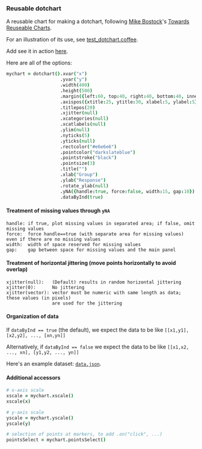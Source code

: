### Reusable dotchart

A reusable chart for making a dotchart,
following
[Mike Bostock](http://bost.ocks.org/mike)'s
[Towards Reuseable Charts](http://bost.ocks.org/mike/chart/).

For an illustration of its use, see [test_dotchart.coffee](https://github.com/kbroman/qtlcharts/blob/master/inst/panels/dotchart/test/test_dotchart.coffee).

Add see it in action
[here](http://kbroman.org/qtlcharts/assets/panels/dotchart/test).

Here are all of the options:

```coffeescript
mychart = dotchart().xvar("x")                                               # variable containing x-coordinate
                    .yvar("y")                                               # variable containing y-coordinate
                    .width(400)                                              # internal width of chart
                    .height(500)                                             # internal height
                    .margin({left:60, top:40, right:40, bottom:40, inner:5}) # margins
                    .axispos({xtitle:25, ytitle:30, xlabel:5, ylabel:5})     # spacing for axis titles and labels
                    .titlepos(20)                                            # spacing for panel title
                    .xjitter(null)                                           # horizontal jittering
                    .xcategories(null)                                       # ordered categories for X variable
                    .xcatlabels(null)                                        # labels for x-axis categories
                    .ylim(null)                                              # y-axis limits
                    .nyticks(5)                                              # no. y-axis ticks
                    .yticks(null)                                            # locations of y-axis ticks
                    .rectcolor("#e6e6e6")                                    # background rectangle color
                    .pointcolor("darkslateblue")                             # color for points
                    .pointstroke("black")                                    # stroke color for points
                    .pointsize(3)                                            # radius of points at markers
                    .title("")                                               # panel title
                    .xlab("Group")                                           # x-axis label
                    .ylab("Response")                                        # y-axis label
                    .rotate_ylab(null)                                       # rotate y-axis label
                    .yNA({handle:true, force:false, width:15, gap:10})       # treatment of missing y values
                    .dataByInd(true)                                         # is data organized by individual?
```

#### Treatment of missing values through `yNA`

    handle: if true, plot missing values in separated area; if false, omit missing values
    force:  force handle==true (with separate area for missing values) even if there are no missing values
    width:  width of space reserved for missing values
    gap:    gap between space for missing values and the main panel

#### Treatment of horizontal jittering (move points horizontally to avoid overlap)

    xjitter(null):   (Default) results in random horizontal jittering
    xjitter(0):      No jittering
    xjitter(vector): vector must be numeric with same length as data; these values (in pixels)
                     are used for the jittering

#### Organization of data

  If `dataByInd == true` (the default), we expect the data to be like `[[x1,y1], [x2,y2], ..., [xn,yn]]`

  Alternatively, if `dataByInd == false` we expect the data to be like `[[x1,x2, ..., xn], [y1,y2, ..., yn]]`

  Here's an example dataset: [`data.json`](http://kbroman.org/qtlcharts/assets/panels/dotchart/test/data.json).

#### Additional accessors

```coffeescript
# x-axis scale
xscale = mychart.xscale()
xscale(x)

# y-axis scale
yscale = mychart.yscale()
yscale(y)

# selection of points at markers, to add .on("click", ...)
pointsSelect = mychart.pointsSelect()
```
